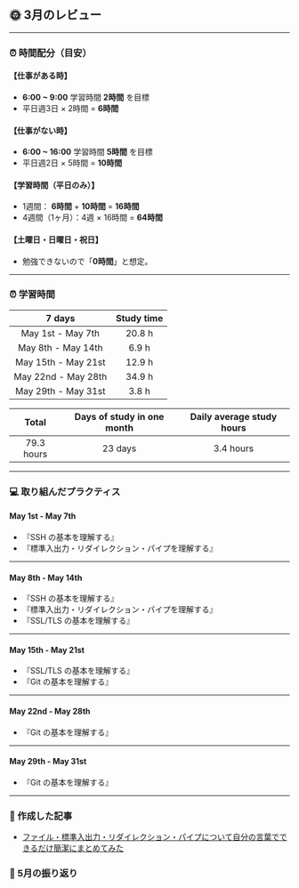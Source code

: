 ## 🌞 3月のレビュー
---

### ⏰ 時間配分（目安）
#### 【仕事がある時】
- **6:00 ~ 9:00** 学習時間 **2時間** を目標
- 平日週3日 × 2時間 = **6時間**

#### 【仕事がない時】
- **6:00 ~ 16:00** 学習時間 **5時間** を目標
- 平日週2日 × 5時間 = **10時間**

#### 【学習時間（平日のみ）】
- 1週間： **6時間** + **10時間** = **16時間**
- 4週間（1ヶ月）：4週 × 16時間 = **64時間**

#### 【土曜日・日曜日・祝日】
- 勉強できないので「**0時間**」と想定。

---

### ⏰ 学習時間
| 7 days | Study time |
| :---: | :---: |
| May 1st - May 7th | 20.8 h |
| May 8th - May 14th | 6.9 h |
| May 15th - May 21st | 12.9 h |
| May 22nd - May 28th | 34.9 h |
| May 29th - May 31st | 3.8 h |


| Total | Days of study in one month | Daily average study hours |
| :---: | :---: | :---: |
| 79.3 hours | 23 days | 3.4 hours |

---


### 💻 取り組んだプラクティス
#### May 1st - May 7th 
- 『SSH の基本を理解する』
- 『標準入出力・リダイレクション・パイプを理解する』

---


#### May 8th - May 14th
- 『SSH の基本を理解する』
- 『標準入出力・リダイレクション・パイプを理解する』
- 『SSL/TLS の基本を理解する』

---


#### May 15th - May 21st
- 『SSL/TLS の基本を理解する』
- 『Git の基本を理解する』

---


#### May 22nd - May 28th
- 『Git の基本を理解する』

---


#### May 29th - May 31st
- 『Git の基本を理解する』

---


### 📰 作成した記事
- [ファイル・標準入出力・リダイレクション・パイプについて自分の言葉でできるだけ簡潔にまとめてみた](https://yswengineer.hatenablog.com/entry/2024/03/14/084120)

### 🕺 5月の振り返り
